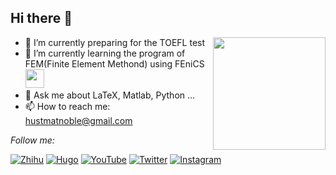 ## Hi there 👋

<img align='right' src='https://media.giphy.com/media/M9gbBd9nbDrOTu1Mqx/giphy.gif' width='180"'>

- 🔭 I’m currently preparing for the TOEFL test
- 🌱 I’m currently learning the program of FEM(Finite Element Methond) using FEniCS <img src="https://media.giphy.com/media/WUlplcMpOCEmTGBtBW/giphy.gif" width="30"> 
- 💬 Ask me about LaTeX, Matlab, Python ...
- 📫 How to reach me: [hustmatnoble@gmail.com](mailto:hustmatnoble@gmail.com)

<i>Follow me:</i><br>

<a href="https://www.zhihu.com/people/matnoble" target="_blank"><img src="https://img.shields.io/badge/Zhihu-%230084FF.svg?&style=flat-square&logo=zhihu&logoColor=white" alt="Zhihu"></a>
<a href="https://matnoble.me" target="_blank"><img src="https://img.shields.io/badge/MatNoble-%23FF4088.svg?&style=flat-square&logo=hugo&logoColor=white" alt="Hugo"></a>
<a href="https://www.youtube.com/channel/UCE2xXeAHNSI0No9oR7fQKCQ" target="_blank"><img src="https://img.shields.io/badge/YouTube-%23FF0000.svg?&style=flat-square&logo=youtube&logoColor=white" alt="YouTube"></a>
<a href="https://twitter.com/freematnoble" target="_blank"><img src="https://img.shields.io/badge/Twitter-%231DA1F2.svg?&style=flat-square&logo=twitter&logoColor=white" alt="Twitter"></a>
<a href="https://www.instagram.com/matnoblez" target="_blank"><img src="https://img.shields.io/badge/Instagram-%23E4405F.svg?&style=flat-square&logo=instagram&logoColor=white" alt="Instagram"></a>
